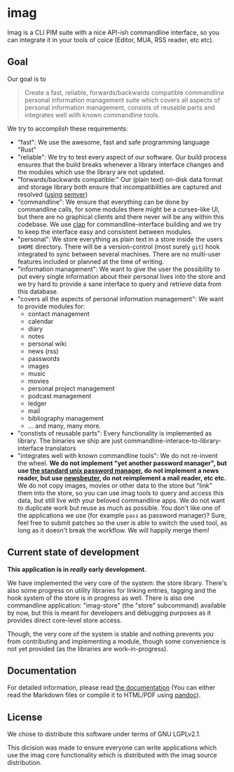 # imag

Imag is a CLI PIM suite with a nice API-ish commandline interface, so you can
integrate it in your tools of coice (Editor, MUA, RSS reader, etc etc).

## Goal

Our goal is to

> Create a fast, reliable, forwards/backwards compatible commandline personal
> information management suite which covers all aspects of personal information
> management, consists of reusable parts and integrates well with known
> commandline tools.

We try to accomplish these requirements:

* "fast": We use the awesome, fast and safe programming language "Rust"
* "reliable": We try to test every aspect of our software. Our build process
  ensures that the build breaks whenever a library interface changes and the
  modules which use the library are not updated.
* "forwards/backwards compatible:" Our (plain text) on-disk data format and
  storage library both ensure that incompatibilities are captured and resolved
  ([using](https://crates.io/crates/semver) [semver](https://semver.org))
* "commandline": We ensure that everything can be done by commandline calls, for
  some modules there might be a curses-like UI, but there are no graphical
  clients and there never will be any within this codebase. We use
  [clap](https://crates.io/crates/clap) for commandline-interface building and
  we try to keep the interface easy and consistent between modules.
* "personal": We store everything as plain text in a store inside the users
  `$HOME` directory. There will be a version-control (most surely `git`) hook
  integrated to sync between several machines. There are no multi-user features
  included or planned at the time of writing.
* "information management": We want to give the user the possibility to put
  every single information about their personal lives into the store and we try
  hard to provide a sane interface to query and retrieve data from this
  database.
* "covers all the aspects of personal information management": We want to
  provide modules for:
  * contact management
  * calendar
  * diary
  * notes
  * personal wiki
  * news (rss)
  * passwords
  * images
  * music
  * movies
  * personal project management
  * podcast management
  * ledger
  * mail
  * bibliography management
  * ... and many, many more.
* "constists of reusable parts": Every functionality is implemented as library.
  The binaries we ship are just commandline-interace-to-library-interface
  translators
* "integrates well with known commandline tools": We do not re-invent the wheel.
  **We do not implement "yet another password manager", but use
  [the standard unix password manager](https://www.passwordstore.org/), do not
  implement a news reader, but use [newsbeuter](http://www.newsbeuter.org/),
  do not reimplement a mail reader, etc etc.**
  We do not copy images, movies or other data to the store but "link" them into
  the store, so you can use imag tools to query and access this data, but still
  live with your beloved commandline apps. We do not want to duplicate work but
  reuse as much as possible.
  You don't like one of the applications we use (for example `pass` as password
  manager)? Sure, feel free to submit patches so the user is able to switch the
  used tool, as long as it doesn't break the workflow. We will happily merge
  them!

## Current state of development

**This application is in _really_ early development.**

We have implemented the very
core of the system: the store library. There's also some progress on utility
libraries for linking entries, tagging and the hook system of the store is in
progress as well.
There is also one commandline application: "imag-store" (the "store" subcommand)
available by now, but this is meant for developers and  debugging purposes as it
provides direct core-level store access.

Though, the very core of the system is stable and nothing prevents _you_ from
contributing and implementing a module, though some convenience is not yet
provided (as the libraries are work-in-progress).

## Documentation

For detailed information, please read [the documentation](./doc/) (You can
either read the Markdown files or compile it to HTML/PDF using
[pandoc](http://pandoc.org)).

## License

We chose to distribute this software under terms of GNU LGPLv2.1.

This dicision was made to ensure everyone can write applications which use the
imag core functionality which is distributed with the imag source distribution.

